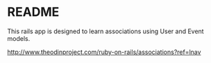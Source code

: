# README

This rails app is designed to learn associations using User and Event models.

http://www.theodinproject.com/ruby-on-rails/associations?ref=lnav